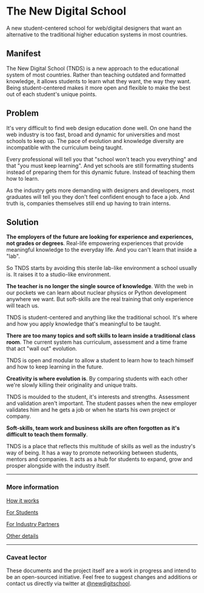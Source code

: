 The New Digital School
=============================

A new student-centered school for web/digital designers that want an alternative to the traditional higher education systems in most countries. 

## Manifest
The New Digital School (TNDS) is a new approach to the educational system of most countries. Rather than teaching outdated and formatted knowledge, it allows students to learn what they want, the way they want. Being student-centered makes it more open and flexible to make the best out of each student's unique points.

## Problem
It's very difficult to find web design education done well. On one hand the web industry is too fast, broad and dynamic for universities and most schools to keep up. The pace of evolution and knowledge diversity are incompatible with the curriculum being taught.

Every professional will tell you that "school won't teach you everything" and that "you must keep learning". And yet schools are still formatting students instead of preparing them for this dynamic future. Instead of teaching them how to learn.

As the industry gets more demanding with designers and developers, most graduates will tell you they don't feel confident enough to face a job. And truth is, companies themselves still end up having to train interns.

## Solution
**The employers of the future are looking for experience and experiences, not grades or degrees**. Real-life empowering experiences that provide meaningful knowledge to the everyday life. And you can't learn that inside a "lab".

So TNDS starts by avoiding this sterile lab-like environment a school usually is. It raises it to a studio-like environment.

**The teacher is no longer the single source of knowledge**. With the web in our pockets we can learn about nuclear physics or Python development anywhere we want. But soft-skills are the real training that only experience will teach us.

TNDS is student-centered and anything like the traditional school. It's where and how you apply knowledge that's meaningful to be taught.


**There are too many topics and soft skills to learn inside a traditional class room**. The current system has curriculum, assessment and a time frame that act "wall out" evolution.

TNDS is open and modular to allow a student to learn how to teach himself and how to keep learning in the future.


**Creativity is where evolution is**. By comparing students with each other we're slowly killing their originality and unique traits.

TNDS is moulded to the student, it's interests and strengths. Assessment and validation aren't important. The student passes when the new employer validates him and he gets a job or when he starts his own project or company.


**Soft-skills, team work and business skills are often forgotten as it's difficult to teach them formally**.

TNDS is a place that reflects this multitude of skills as well as the industry's way of being. It has a way to promote networking between students, mentors and companies. It acts as a hub for students to expand, grow and prosper alongside with the industry itself.

-----------------------------

### More information

[How it works](how-it-works.md)

[For Students](for-students.md)

[For Industry Partners](for-industry-partners.md)

[Other details](details.md)


-----------------------------

### Caveat lector
These documents and the project itself are a work in progress and intend to be an open-sourced initiative. 
Feel free to suggest changes and additions or contact us directly via twitter at [@newdigitschool](https://twitter.com/newdigitschool).

